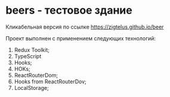 # beers - тестовое здание

Кликабельная версия по ссылке https://zigtelus.github.io/beer

Проект выполнен с применением следующих технологий:

1) Redux Toolkit;
2) TypeScript
3) Hooks;
4) HOKs;
5) ReactRouterDom;
6) Hooks from ReactRouterDov;
7) LocalStorage;
